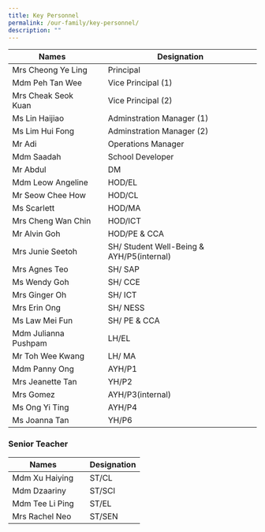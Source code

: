 ```yaml
---
title: Key Personnel
permalink: /our-family/key-personnel/
description: ""
---
```

| Names| | Designation |
| -------- | -------- | -------- |
| Mrs Cheong Ye Ling    | | Principal    |
| Mdm Peh Tan Wee   | | Vice Principal  (1)   |
| Mrs Cheak Seok Kuan    | | Vice Principal (2)  |
| Ms Lin Haijiao    | | Adminstration Manager (1)  |
| Ms Lim Hui Fong   | | Adminstration Manager (2)  |
| Mr Adi    | | Operations Manager |
| Mdm Saadah   | |School Developer|
| Mr Abdul  | | DM |
| Mdm Leow Angeline    | | HOD/EL|
| Mr Seow Chee How   | | HOD/CL|
| Ms Scarlett | | HOD/MA|
| Mrs Cheng Wan Chin | | HOD/ICT|
| Mr Alvin Goh | | HOD/PE & CCA|
| Mrs Junie Seetoh | | SH/ Student Well-Being & AYH/P5(internal)|
| Mrs Agnes Teo | | SH/ SAP|
| Ms Wendy Goh | | SH/ CCE|
| Mrs Ginger Oh | | SH/ ICT|
| Mrs Erin Ong | | SH/ NESS|
| Ms Law Mei Fun | | SH/ PE & CCA|
| Mdm Julianna Pushpam | | LH/EL|
| Mr Toh Wee Kwang | | LH/ MA|
| Mdm Panny Ong | | AYH/P1|
| Mrs Jeanette Tan | | YH/P2|
| Mrs Gomez| | AYH/P3(internal)|
| Ms Ong Yi Ting | | AYH/P4|
| Ms Joanna Tan | | YH/P6|



### Senior Teacher



| Names| | Designation |
| -------- | -------- | -------- |
| Mdm Xu Haiying  | | ST/CL    |
| Mdm Dzaariny  | | ST/SCI    |
| Mdm Tee Li Ping  | | ST/EL    |
| Mrs Rachel Neo  | | ST/SEN   |